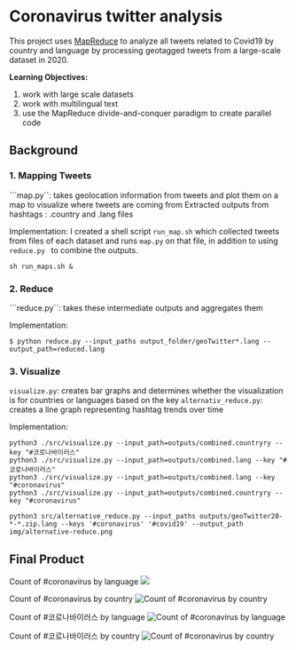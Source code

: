 # Coronavirus twitter analysis

This project uses [MapReduce](https://en.wikipedia.org/wiki/MapReduce) to analyze all tweets related to Covid19 by country and language by processing geotagged tweets from a large-scale dataset in 2020. 

**Learning Objectives:**

1. work with large scale datasets
1. work with multilingual text
1. use the MapReduce divide-and-conquer paradigm to create parallel code

## Background

### 1. Mapping Tweets
```map.py``: takes geolocation information from tweets and plot them on a map to visualize where tweets are coming from
Extracted outputs from hashtags : .country and .lang files

Implementation: I created a shell script  ```run_map.sh``` which collected tweets from files of each dataset and runs ```map.py``` on that file, in addition to using ```reduce.py ``` to combine the outputs.

```
sh run_maps.sh &
```

### 2. Reduce
```reduce.py``: takes these intermediate outputs and aggregates them

Implementation:
```
$ python reduce.py --input_paths output_folder/geoTwitter*.lang --output_path=reduced.lang
```

### 3. Visualize
```visualize.py```: creates bar graphs and determines whether the visualization is for countries or languages based on the key
```alternativ_reduce.py```: creates a line graph representing hashtag trends over time

Implementation: 
```
python3 ./src/visualize.py --input_path=outputs/combined.countryry --key "#코로나바이러스"
python3 ./src/visualize.py --input_path=outputs/combined.lang --key "#코로나바이러스"
python3 ./src/visualize.py --input_path=outputs/combined.lang --key "#coronavirus"
python3 ./src/visualize.py --input_path=outputs/combined.countryry --key "#coronavirus"
```

```
python3 src/alternative_reduce.py --input_paths outputs/geoTwitter20-*-*.zip.lang --keys '#coronavirus' '#covid19' --output_path img/alternative-reduce.png
```



## Final Product

Count of #coronavirus by language
<img src="combined.countryry%23coronavirus.png" />

Count of #coronavirus by country
![Count of #coronavirus by country](visualizations/combined.countryry#coronavirus.png)

Count of #코로나바이러스 by language
![Count of #coronavirus by language](img/combined.countryry#코로나바이러스.png)

Count of #코로나바이러스 by country
![Count of #coronavirus by country](img/combined.lang#코로나바이러스.png)

